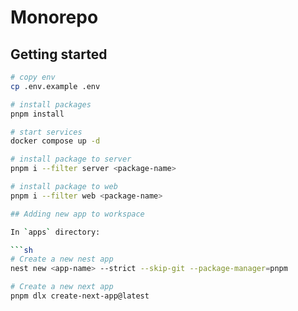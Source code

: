 # Monorepo

## Getting started

```sh
# copy env
cp .env.example .env

# install packages
pnpm install

# start services
docker compose up -d

# install package to server
pnpm i --filter server <package-name>

# install package to web
pnpm i --filter web <package-name>

## Adding new app to workspace

In `apps` directory:

```sh
# Create a new nest app
nest new <app-name> --strict --skip-git --package-manager=pnpm

# Create a new next app
pnpm dlx create-next-app@latest
